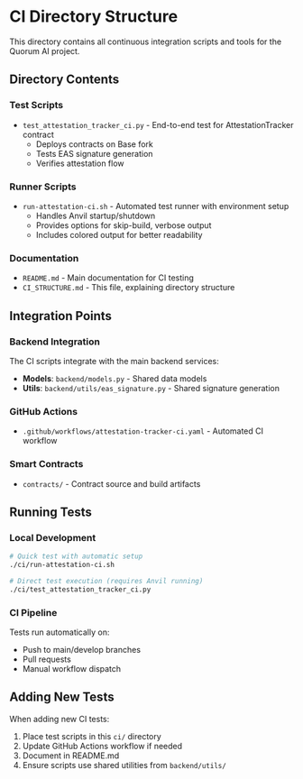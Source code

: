 # CI Directory Structure

This directory contains all continuous integration scripts and tools for the Quorum AI project.

## Directory Contents

### Test Scripts
- `test_attestation_tracker_ci.py` - End-to-end test for AttestationTracker contract
  - Deploys contracts on Base fork
  - Tests EAS signature generation
  - Verifies attestation flow

### Runner Scripts
- `run-attestation-ci.sh` - Automated test runner with environment setup
  - Handles Anvil startup/shutdown
  - Provides options for skip-build, verbose output
  - Includes colored output for better readability

### Documentation
- `README.md` - Main documentation for CI testing
- `CI_STRUCTURE.md` - This file, explaining directory structure

## Integration Points

### Backend Integration
The CI scripts integrate with the main backend services:
- **Models**: `backend/models.py` - Shared data models
- **Utils**: `backend/utils/eas_signature.py` - Shared signature generation

### GitHub Actions
- `.github/workflows/attestation-tracker-ci.yaml` - Automated CI workflow

### Smart Contracts
- `contracts/` - Contract source and build artifacts

## Running Tests

### Local Development
```bash
# Quick test with automatic setup
./ci/run-attestation-ci.sh

# Direct test execution (requires Anvil running)
./ci/test_attestation_tracker_ci.py
```

### CI Pipeline
Tests run automatically on:
- Push to main/develop branches
- Pull requests
- Manual workflow dispatch

## Adding New Tests

When adding new CI tests:
1. Place test scripts in this `ci/` directory
2. Update GitHub Actions workflow if needed
3. Document in README.md
4. Ensure scripts use shared utilities from `backend/utils/`